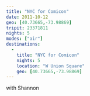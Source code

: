 ```yaml
---
title: "NYC for Comicon"
date: 2011-10-12
geo: [40.73665,-73.98869]
tripit: 23371811
nights: 5
modes: ["air"]
destinations:
  -
    title: "NYC for Comicon"
    nights: 5
    location: "W Union Square"
    geo: [40.73665,-73.98869]
---
```


with Shannon
